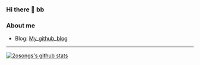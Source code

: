 ### Hi there 👋 bb

### About me
- Blog: [My_github_blog](https://20songs.github.io)

---
[![2osongs's github stats](https://github-readme-stats.vercel.app/api?username=20songs)](https://github.com/anuraghazra/github-readme-stats)


<!--
**20songs/20songs** is a ✨ _special_ ✨ repository because its `README.md` (this file) appears on your GitHub profile.

Here are some ideas to get you started:

- 🔭 I’m currently working on ...
- 🌱 I’m currently learning ...
- 👯 I’m looking to collaborate on ...
- 🤔 I’m looking for help with ...
- 💬 Ask me about ...
- 📫 How to reach me: ...
- 😄 Pronouns: ...
- ⚡ Fun fact: ...
-->
